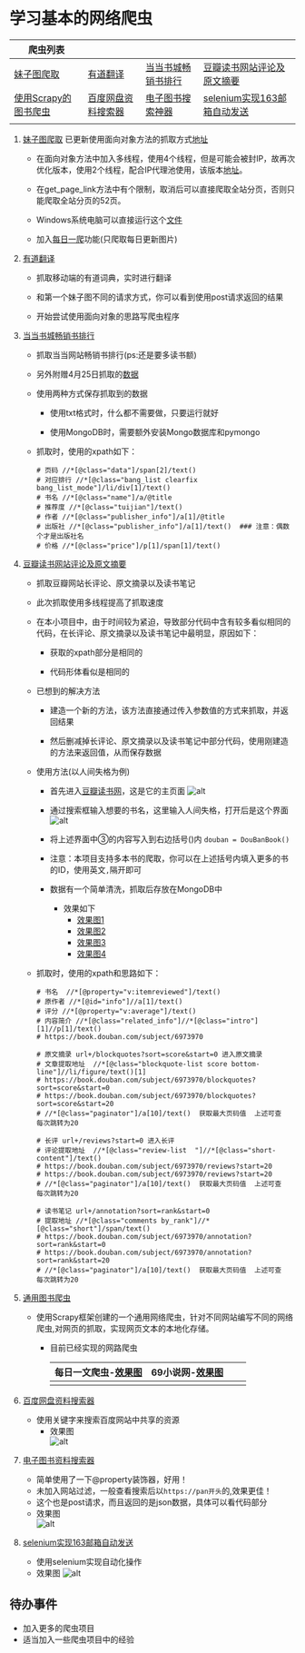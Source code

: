 # 学习基本的网络爬虫

| 爬虫列表                                          |                                                  |                                                              |                                                              |
| ------------------------------------------------- | ------------------------------------------------ | ------------------------------------------------------------ | ------------------------------------------------------------ |
| [妹子图爬取](meizi_web_spider/spider_mm.py)       | [有道翻译](youdao_web_spider/YouDaoTranslate.py) | [当当书城畅销书排行](dangdang_web_spider/DangDangWangBook.py) | [豆瓣读书网站评论及原文摘要](douban_web_spider/DouBanBook.py) |
| [使用Scrapy的图书爬虫](book_spider/book_spider) |    [百度网盘资料搜索器](baidu_pan_spider/crawlbaidunet.py)                                              | [电子图书搜索神器](search_book_net/Find_book_pdf.py)                                                             |  [selenium实现163邮箱自动发送](163_email/email_163.py)                                                             |
|                                                   |                                                  |                                                              |                                                              |



1. [妹子图爬取](meizi_web_spider/spider_mm.py) 已更新使用面向对象方法的抓取方式[地址](meizi_web_spider/new_mz_spider.py)   
   - 在面向对象方法中加入多线程，使用4个线程，但是可能会被封IP，故再次优化版本，使用2个线程，配合IP代理池使用，该版本[地址](meizi_web_spider/add_proxy_mz_spider.py)。    
   - 在get_page_link方法中有个限制，取消后可以直接爬取全站分页，否则只能爬取全站分页的52页。
       
   - Windows系统电脑可以直接运行这个[文件](meizi_web_spider/dist/spider_mm.exe)
       
   - 加入[每日一爬](meizi_web_spider/everyday_spider_mm.py)功能(只爬取每日更新图片)
    
2. [有道翻译](youdao_web_spider/YouDaoTranslate.py)
   - 抓取移动端的有道词典，实时进行翻译
       
   - 和第一个妹子图不同的请求方式，你可以看到使用post请求返回的结果
       
   - 开始尝试使用面向对象的思路写爬虫程序
    
3. [当当书城畅销书排行](dangdang_web_spider/DangDangWangBook.py)
   - 抓取当当网站畅销书排行(ps:还是要多读书额)
     
   - 另外附赠4月25日抓取的[数据](dangdang_web_spider/当当网图书销量排行榜.txt)
     
   - 使用两种方式保存抓取到的数据
  
     - 使用txt格式时，什么都不需要做，只要运行就好
     
     - 使用MongoDB时，需要额外安装Mongo数据库和pymongo
  
   - 抓取时，使用的xpath如下：
  
        ```
        # 页码 //*[@class="data"]/span[2]/text()
        # 对应排行 //*[@class="bang_list clearfix bang_list_mode"]/li/div[1]/text()
        # 书名 //*[@class="name"]/a/@title
        # 推荐度 //*[@class="tuijian"]/text()
        # 作者 //*[@class="publisher_info"]/a[1]/@title
        # 出版社 //*[@class="publisher_info"]/a[1]/text()  ### 注意：偶数个才是出版社名
        # 价格 //*[@class="price"]/p[1]/span[1]/text()
        ```
4. [豆瓣读书网站评论及原文摘要](douban_web_spider/DouBanBook.py)

   - 抓取豆瓣网站长评论、原文摘录以及读书笔记
   
   - 此次抓取使用多线程提高了抓取速度 
   
   - 在本小项目中，由于时间较为紧迫，导致部分代码中含有较多看似相同的代码，在长评论、原文摘录以及读书笔记中最明显，原因如下：
   
     - 获取的xpath部分是相同的
   
     - 代码形体看似是相同的
   
   - 已想到的解决方法

     - 建造一个新的方法，该方法直接通过传入参数值的方式来抓取，并返回结果
   
     - 然后删减掉长评论、原文摘录以及读书笔记中部分代码，使用刚建造的方法来返回值，从而保存数据

    - 使用方法(以人间失格为例)
      - 首先进入[豆瓣读书网](https://book.douban.com/)，这是它的主页面
       ![alt](douban_web_spider/img/豆瓣读书主页.png)

      - 通过搜索框输入想要的书名，这里输入人间失格，打开后是这个界面
       ![alt](douban_web_spider/img/人间失格.png)

       - 将上述界面中③的内容写入到右边括号()内
          `douban = DouBanBook()`

       - 注意：本项目支持多本书的爬取，你可以在上述括号内填入更多的书的ID，使用英文`,`隔开即可
        
       - 数据有一个简单清洗，抓取后存放在MongoDB中
         - 效果如下
           - [效果图1](douban_web_spider/img/book_content.png)
           - [效果图2](douban_web_spider/img/original.png)
           - [效果图3](douban_web_spider/img/comments.png)
           - [效果图4](douban_web_spider/img/notes.png)
   
    - 抓取时，使用的xpath和思路如下：

        ```
        # 书名  //*[@property="v:itemreviewed"]/text()
        # 原作者 //*[@id="info"]//a[1]/text()
        # 评分 //*[@property="v:average"]/text()
        # 内容简介 //*[@class="related_info"]//*[@class="intro"][1]//p[1]/text()
        # https://book.douban.com/subject/6973970

        # 原文摘录 url+/blockquotes?sort=score&start=0 进入原文摘录  
        # 文章提取地址  //*[@class="blockquote-list score bottom-line"]//li/figure/text()[1]
        # https://book.douban.com/subject/6973970/blockquotes?sort=score&start=0
        # https://book.douban.com/subject/6973970/blockquotes?sort=score&start=20
        # //*[@class="paginator"]/a[10]/text()  获取最大页码值  上述可查  每次跳转为20

        # 长评 url+/reviews?start=0 进入长评
        # 评论提取地址  //*[@class="review-list  "]//*[@class="short-content"]/text()
        # https://book.douban.com/subject/6973970/reviews?start=20
        # https://book.douban.com/subject/6973970/reviews?start=20
        # //*[@class="paginator"]/a[10]/text()  获取最大页码值  上述可查  每次跳转为20

        # 读书笔记 url+/annotation?sort=rank&start=0
        # 提取地址 //*[@class="comments by_rank"]//*[@class="short"]/span/text()
        # https://book.douban.com/subject/6973970/annotation?sort=rank&start=0
        # https://book.douban.com/subject/6973970/annotation?sort=rank&start=20
        # //*[@class="paginator"]/a[10]/text()  获取最大页码值  上述可查  每次跳转为20
        ```
5. [通用图书爬虫](book_spider/book_spider)
   
   - 使用Scrapy框架创建的一个通用网络爬虫，针对不同网站编写不同的网络爬虫,对网页的抓取，实现网页文本的本地化存储。
     - 目前已经实现的网路爬虫
     
       | 每日一文爬虫-[效果图](img/book_spider/meiriyiwen效果图.png) |69小说网-[效果图](img/book_spider/novel效果图.png) |      |      |
       | :----------- | ---- | ---- | ---- |
       |              |      |      |      |

6. [百度网盘资料搜索器](baidu_pan_spider/crawlbaidunet.py)
    - 使用关键字来搜索百度网站中共享的资源
      - 效果图   
      ![alt](img/baidu_pan/baidu_pan效果图.png)

7. [电子图书资料搜索器](search_book_net/Find_book_pdf.py)
      - 简单使用了一下@property装饰器，好用！
      - 未加入网站过滤，一般查看搜索后以`https://pan开头`的,效果更佳！
      - 这个也是post请求，而且返回的是json数据，具体可以看代码部分
      - 效果图   
      ![alt](img/search_book_net/Find_book_pdf效果图.png)
    
8. [selenium实现163邮箱自动发送](163_email/email_163.py) 
      - 使用selenium实现自动化操作
      - 效果图
        ![alt](img/email/email.png)


## 待办事件

- 加入更多的爬虫项目
- 适当加入一些爬虫项目中的经验